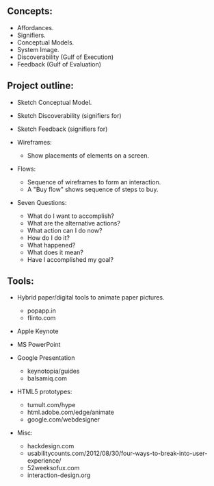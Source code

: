 

## Concepts:

*	Affordances.
*	Signifiers.
*	Conceptual Models.
*	System Image.
*	Discoverability (Gulf of Execution)
*	Feedback (Gulf of Evaluation)

## Project outline:

*	Sketch Conceptual Model.
*	Sketch Discoverability (signifiers for)
*	Sketch Feedback (signifiers for)
*	Wireframes:
	*	Show placements of elements on a screen.
*	Flows:
	*	Sequence of wireframes to form an interaction.
	*	A "Buy flow" shows sequence of steps to buy.
*	Seven Questions:

	*	What do I want to accomplish?
	*	What are the alternative actions?
	*	What action can I do now?
	*	How do I do it?
	*	What happened?
	*	What does it mean?
	*	Have I accomplished my goal?

## Tools:

*	Hybrid paper/digital tools to animate paper pictures.

	*	popapp.in
	*	flinto.com

*	Apple Keynote
*	MS PowerPoint
*	Google Presentation

	*	keynotopia/guides
	*	balsamiq.com


*	HTML5 prototypes:
	*	tumult.com/hype
	*	html.adobe.com/edge/animate
	*	google.com/webdesigner

*	Misc:
	*	hackdesign.com
	*	usabilitycounts.com/2012/08/30/four-ways-to-break-into-user-experience/
	*	52weeksofux.com
	*	interaction-design.org
